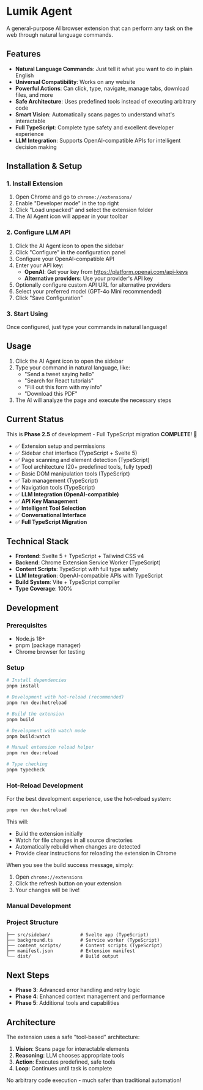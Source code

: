 # Lumik Agent

A general-purpose AI browser extension that can perform any task on the web through natural language commands.

## Features

- **Natural Language Commands**: Just tell it what you want to do in plain English
- **Universal Compatibility**: Works on any website
- **Powerful Actions**: Can click, type, navigate, manage tabs, download files, and more
- **Safe Architecture**: Uses predefined tools instead of executing arbitrary code
- **Smart Vision**: Automatically scans pages to understand what's interactable
- **Full TypeScript**: Complete type safety and excellent developer experience
- **LLM Integration**: Supports OpenAI-compatible APIs for intelligent decision making

## Installation & Setup

### 1. Install Extension

1. Open Chrome and go to `chrome://extensions/`
2. Enable "Developer mode" in the top right
3. Click "Load unpacked" and select the extension folder
4. The AI Agent icon will appear in your toolbar

### 2. Configure LLM API

1. Click the AI Agent icon to open the sidebar
2. Click "Configure" in the configuration panel
3. Configure your OpenAI-compatible API
4. Enter your API key:
    - **OpenAI**: Get your key from https://platform.openai.com/api-keys
    - **Alternative providers**: Use your provider's API key
5. Optionally configure custom API URL for alternative providers
6. Select your preferred model (GPT-4o Mini recommended)
7. Click "Save Configuration"

### 3. Start Using

Once configured, just type your commands in natural language!

## Usage

1. Click the AI Agent icon to open the sidebar
2. Type your command in natural language, like:
    - "Send a tweet saying hello"
    - "Search for React tutorials"
    - "Fill out this form with my info"
    - "Download this PDF"
3. The AI will analyze the page and execute the necessary steps

## Current Status

This is **Phase 2.5** of development - Full TypeScript migration **COMPLETE**! 🎉

- ✅ Extension setup and permissions
- ✅ Sidebar chat interface (TypeScript + Svelte 5)
- ✅ Page scanning and element detection (TypeScript)
- ✅ Tool architecture (20+ predefined tools, fully typed)
- ✅ Basic DOM manipulation tools (TypeScript)
- ✅ Tab management (TypeScript)
- ✅ Navigation tools (TypeScript)
- ✅ **LLM Integration (OpenAI-compatible)**
- ✅ **API Key Management**
- ✅ **Intelligent Tool Selection**
- ✅ **Conversational Interface**
- ✅ **Full TypeScript Migration**

## Technical Stack

- **Frontend**: Svelte 5 + TypeScript + Tailwind CSS v4
- **Backend**: Chrome Extension Service Worker (TypeScript)
- **Content Scripts**: TypeScript with full type safety
- **LLM Integration**: OpenAI-compatible APIs with TypeScript
- **Build System**: Vite + TypeScript compiler
- **Type Coverage**: 100%

## Development

### Prerequisites

- Node.js 18+
- pnpm (package manager)
- Chrome browser for testing

### Setup

```bash
# Install dependencies
pnpm install

# Development with hot-reload (recommended)
pnpm run dev:hotreload

# Build the extension
pnpm build

# Development with watch mode
pnpm build:watch

# Manual extension reload helper
pnpm run dev:reload

# Type checking
pnpm typecheck
```

### Hot-Reload Development

For the best development experience, use the hot-reload system:

```bash
pnpm run dev:hotreload
```

This will:

- Build the extension initially
- Watch for file changes in all source directories
- Automatically rebuild when changes are detected
- Provide clear instructions for reloading the extension in Chrome

When you see the build success message, simply:

1. Open `chrome://extensions`
2. Click the refresh button on your extension
3. Your changes will be live!

### Manual Development

### Project Structure

```
├── src/sidebar/           # Svelte app (TypeScript)
├── background.ts          # Service worker (TypeScript)
├── content_scripts/       # Content scripts (TypeScript)
├── manifest.json          # Extension manifest
└── dist/                  # Build output
```

## Next Steps

- **Phase 3**: Advanced error handling and retry logic
- **Phase 4**: Enhanced context management and performance
- **Phase 5**: Additional tools and capabilities

## Architecture

The extension uses a safe "tool-based" architecture:

1. **Vision**: Scans page for interactable elements
2. **Reasoning**: LLM chooses appropriate tools
3. **Action**: Executes predefined, safe tools
4. **Loop**: Continues until task is complete

No arbitrary code execution - much safer than traditional automation!
